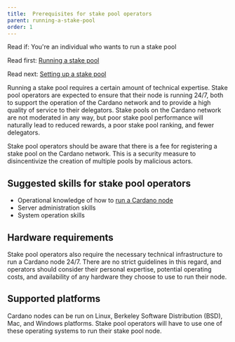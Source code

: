 ```yaml
---
title:  Prerequisites for stake pool operators
parent: running-a-stake-pool
order: 1
---
```

Read if: You're an individual who wants to run a stake pool

Read first: [Running a stake pool](../stake-pools.md)

Read next: [Setting up a stake pool](setting-up.md)

Running a stake pool requires a certain amount of technical expertise. Stake pool operators are expected to ensure that their node is running 24/7, both to support the operation of the Cardano network and to provide a high quality of service to their delegators. Stake pools on the Cardano network are not moderated in any way, but poor stake pool performance will naturally lead to reduced rewards, a poor stake pool ranking, and fewer delegators.

Stake pool operators should be aware that there is a fee for registering a stake pool on the Cardano network. This is a security measure to disincentivize the creation of multiple pools by malicious actors.

## Suggested skills for stake pool operators
* Operational knowledge of how to [run a Cardano node](../cardano-node.md)
* Server administration skills
* System operation skills

## Hardware requirements
Stake pool operators also require the necessary technical infrastructure to run a Cardano node 24/7. There are no strict guidelines in this regard, and operators should consider their personal expertise, potential operating costs, and availability of any hardware they choose to use to run their node.

## Supported platforms
Cardano nodes can be run on Linux, Berkeley Software Distribution (BSD), Mac, and Windows platforms. Stake pool operators will have to use one of these operating systems to run their stake pool node.

